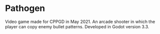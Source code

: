# Pathogen

Video game made for CPPGD in May 2021. An arcade shooter in which the player can copy enemy bullet patterns. Developed in Godot version 3.3. 
